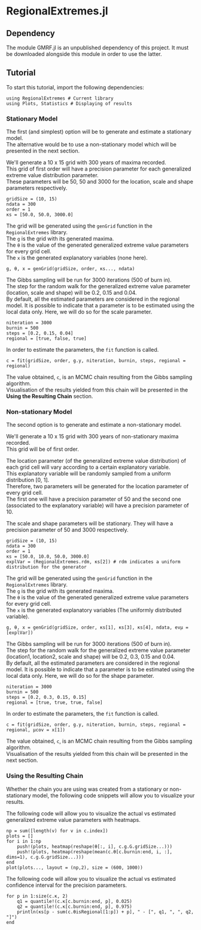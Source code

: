 # RegionalExtremes.jl

## Dependency
The module GMRF.jl is an unpublished dependency of this project.
It must be downloaded alongside this module in order to use the latter.

## Tutorial
To start this tutorial, import the following dependencies:

    using RegionalExtremes # Current library
    using Plots, Statistics # Displaying of results

### Stationary Model
The first (and simplest) option will be to generate and estimate a stationary model.\
The alternative would be to use a non-stationary model which will be presented in the next section.

We'll generate a 10 x 15 grid with 300 years of maxima recorded.\
This grid of first order will have a precision parameter for each generalized extreme value distribution parameter.\
These parameters will be 50, 50 and 3000 for the location, scale and shape parameters respectively.

    gridSize = (10, 15)
    ndata = 300
    order = 1
    κs = [50.0, 50.0, 3000.0]

The grid will be generated using the `genGrid` function in the `RegionalExtremes` library.\
The `g` is the grid with its generated maxima.\
The `θ` is the value of the generated generalized extreme value parameters for every grid cell.\
The `x` is the generated explanatory variables (none here).

    g, θ, x = genGrid(gridSize, order, κs..., ndata)

The Gibbs sampling will be run for 3000 iterations (500 of burn in).\
The step for the random walk for the generalized extreme value parameter (location, scale and shape) will be 0.2, 0.15 and 0.04.\
By default, all the estimated parameters are considered in the regional model. It is possible to indicate that a parameter is to be estimated using the local data only. Here, we will do so for the scale parameter.

    niteration = 3000
    burnin = 500
    steps = [0.2, 0.15, 0.04]
    regional = [true, false, true]

In order to estimate the parameters, the `fit` function is called.

    c = fit(gridSize, order, g.y, niteration, burnin, steps, regional = regional)

The value obtained, `c`, is an MCMC chain resulting from the Gibbs sampling algorithm.\
Visualisation of the results yielded from this chain will be presented in the **Using the Resulting Chain** section.

### Non-stationary Model
The second option is to generate and estimate a non-stationary model.


We'll generate a 10 x 15 grid with 300 years of non-stationary maxima recorded.\
This grid will be of first order.

The location parameter (of the generalized extreme value distribution) of each grid cell will vary according to a certain explanatory variable.\
This explanatory variable will be randomly sampled from a uniform distribution [0, 1].\
Therefore, two parameters will be generated for the location parameter of every grid cell.\
The first one will have a precision parameter of 50 and the second one (associated to the explanatory variable) will have a precision parameter of 10.

The scale and shape parameters will be stationary. They will have a precision parameter of 50 and 3000 respectively.

    gridSize = (10, 15)
    ndata = 300
    order = 1
    κs = [50.0, 10.0, 50.0, 3000.0]
    explVar = (RegionalExtremes.rdm, κs[2]) # rdm indicates a uniform distribution for the generator

The grid will be generated using the `genGrid` function in the `RegionalExtremes` library.\
The `g` is the grid with its generated maxima.\
The `θ` is the value of the generated generalized extreme value parameters for every grid cell.\
The `x` is the generated explanatory variables (The uniformly distributed variable).

    g, θ, x = genGrid(gridSize, order, κs[1], κs[3], κs[4], ndata, evμ = [explVar])

The Gibbs sampling will be run for 3000 iterations (500 of burn in).\
The step for the random walk for the generalized extreme value parameter (location1, location2, scale and shape) will be 0.2, 0.3, 0.15 and 0.04.\
By default, all the estimated parameters are considered in the regional model. It is possible to indicate that a parameter is to be estimated using the local data only. Here, we will do so for the shape parameter.

    niteration = 3000
    burnin = 500
    steps = [0.2, 0.3, 0.15, 0.15]
    regional = [true, true, true, false]

In order to estimate the parameters, the `fit` function is called.

    c = fit(gridSize, order, g.y, niteration, burnin, steps, regional = regional, μcov = x[1])

The value obtained, `c`, is an MCMC chain resulting from the Gibbs sampling algorithm.\
Visualisation of the results yielded from this chain will be presented in the next section.

### Using the Resulting Chain
Whether the chain you are using was created from a stationary or non-stationary model, the following code snippets will allow you to visualize your results.

The following code will allow you to visualize the actual vs estimated generalized extreme value parameters with heatmaps.

    np = sum([length(v) for v in c.index])
    plots = []
    for i in 1:np
        push!(plots, heatmap(reshape(θ[:, i], c.g.G.gridSize...)))
        push!(plots, heatmap(reshape(mean(c.θ[c.burnin:end, i, :], dims=1), c.g.G.gridSize...)))
    end
    plot(plots..., layout = (np,2), size = (600, 1000))

The following code will allow you to visualize the actual vs estimated confidence interval for the precision parameters.

    for p in 1:size(c.κ, 2)
        q1 = quantile!(c.κ[c.burnin:end, p], 0.025)
        q2 = quantile!(c.κ[c.burnin:end, p], 0.975)
        println(κs[p - sum(c.θisRegional[1:p]) + p], " - [", q1, ", ", q2, "]")
    end
